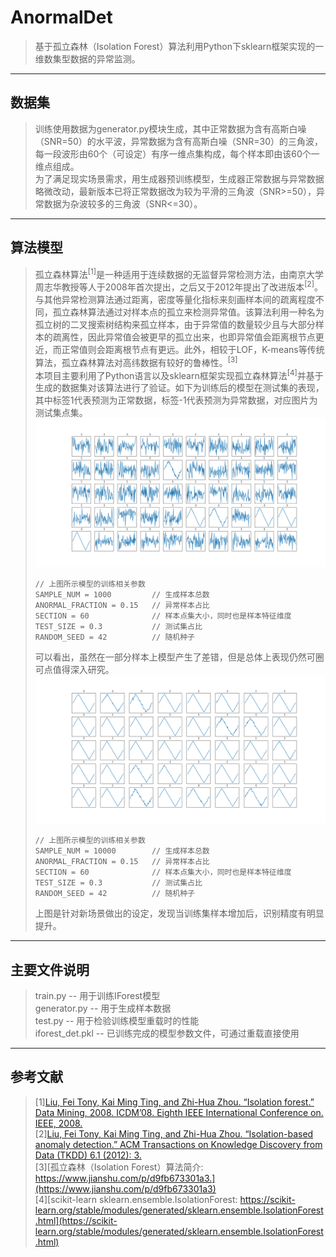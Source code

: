 # AnormalDet
> 基于孤立森林（Isolation Forest）算法利用Python下sklearn框架实现的一维数集型数据的异常监测。    

---
## 数据集
> 训练使用数据为generator.py模块生成，其中正常数据为含有高斯白噪（SNR=50）的水平波，异常数据为含有高斯白噪（SNR=30）的三角波，每一段波形由60个（可设定）有序一维点集构成，每个样本即由该60个一维点组成。    
> 为了满足现实场景需求，用生成器预训练模型，生成器正常数据与异常数据略微改动，最新版本已将正常数据改为较为平滑的三角波（SNR>=50），异常数据为杂波较多的三角波（SNR<=30）。

---
## 算法模型
> 孤立森林算法<sup>[1]</sup>是一种适用于连续数据的无监督异常检测方法，由南京大学周志华教授等人于2008年首次提出，之后又于2012年提出了改进版本<sup>[2]</sup>。与其他异常检测算法通过距离，密度等量化指标来刻画样本间的疏离程度不同，孤立森林算法通过对样本点的孤立来检测异常值。该算法利用一种名为孤立树的二叉搜索树结构来孤立样本，由于异常值的数量较少且与大部分样本的疏离性，因此异常值会被更早的孤立出来，也即异常值会距离根节点更近，而正常值则会距离根节点有更远。此外，相较于LOF，K-means等传统算法，孤立森林算法对高纬数据有较好的鲁棒性。<sup>[3]</sup>    
> 本项目主要利用了Python语言以及sklearn框架实现孤立森林算法<sup>[4]</sup>并基于生成的数据集对该算法进行了验证。如下为训练后的模型在测试集的表现，其中标签1代表预测为正常数据，标签-1代表预测为异常数据，对应图片为测试集点集。    
> ![Test_Sample](./Test_Sample.png)    
> ```
> // 上图所示模型的训练相关参数
> SAMPLE_NUM = 1000         // 生成样本总数
> ANORMAL_FRACTION = 0.15   // 异常样本占比
> SECTION = 60              // 样本点集大小，同时也是样本特征维度
> TEST_SIZE = 0.3           // 测试集占比
> RANDOM_SEED = 42          // 随机种子
> ```
> 可以看出，虽然在一部分样本上模型产生了差错，但是总体上表现仍然可圈可点值得深入研究。
> ![generatorData(10000)md](./generatorData(10000)md.png)    
> ```
> // 上图所示模型的训练相关参数
> SAMPLE_NUM = 10000        // 生成样本总数
> ANORMAL_FRACTION = 0.15   // 异常样本占比
> SECTION = 60              // 样本点集大小，同时也是样本特征维度
> TEST_SIZE = 0.3           // 测试集占比
> RANDOM_SEED = 42          // 随机种子
> ```
> 上图是针对新场景做出的设定，发现当训练集样本增加后，识别精度有明显提升。    
---
## 主要文件说明
> train.py -- 用于训练IForest模型    
> generator.py -- 用于生成样本数据    
> test.py -- 用于检验训练模型重载时的性能    
> iforest_det.pkl -- 已训练完成的模型参数文件，可通过重载直接使用

---
## 参考文献
> [1][Liu, Fei Tony, Kai Ming Ting, and Zhi-Hua Zhou. “Isolation forest.” Data Mining, 2008. ICDM’08. Eighth IEEE International Conference on. IEEE, 2008.](http://www.researchgate.net/publication/224384174_Isolation_Forest)    
> [2][Liu, Fei Tony, Kai Ming Ting, and Zhi-Hua Zhou. “Isolation-based anomaly detection.” ACM Transactions on Knowledge Discovery from Data (TKDD) 6.1 (2012): 3.](https://www.researchgate.net/publication/239761771_Isolation-Based_Anomaly_Detection)    
> [3][孤立森林（Isolation Forest）算法简介: https://www.jianshu.com/p/d9fb673301a3.](https://www.jianshu.com/p/d9fb673301a3)    
> [4][scikit-learn sklearn.ensemble.IsolationForest: https://scikit-learn.org/stable/modules/generated/sklearn.ensemble.IsolationForest.html](https://scikit-learn.org/stable/modules/generated/sklearn.ensemble.IsolationForest.html)    

